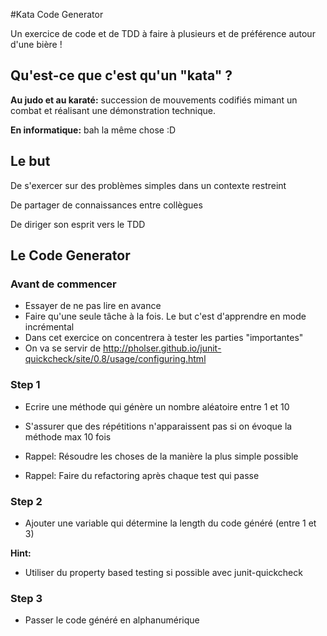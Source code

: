 #Kata Code Generator

Un exercice de code et de TDD à faire à plusieurs et de préférence autour d'une bière !

## Qu'est-ce que c'est qu'un "kata" ?

**Au judo et au karaté:** succession de mouvements codifiés mimant un combat et réalisant une démonstration technique.

**En informatique:** bah la même chose :D

## Le but

De s'exercer sur des problèmes simples dans un contexte restreint

De partager de connaissances entre collègues

De diriger son esprit vers le TDD

## Le Code Generator

### Avant de commencer

- Essayer de ne pas lire en avance
- Faire qu'une seule tâche à la fois. Le but c'est d'apprendre en mode incrémental
- Dans cet exercice on concentrera à tester les parties "importantes"
- On va se servir de http://pholser.github.io/junit-quickcheck/site/0.8/usage/configuring.html

### Step 1

- Ecrire une méthode qui génère un nombre aléatoire entre 1 et 10
- S'assurer que des répétitions n'apparaissent pas si on évoque la méthode max 10 fois


- Rappel: Résoudre les choses de la manière la plus simple possible
- Rappel: Faire du refactoring après chaque test qui passe

### Step 2

- Ajouter une variable qui détermine la length du code généré (entre 1 et 3)

**Hint:**

- Utiliser du property based testing si possible avec junit-quickcheck


### Step 3

- Passer le code généré en alphanumérique
